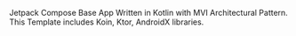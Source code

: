 Jetpack Compose Base App Written in Kotlin with MVI Architectural Pattern. This Template includes Koin, Ktor, AndroidX libraries.